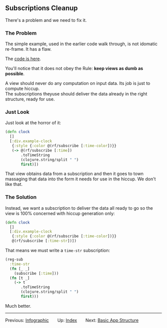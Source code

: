 ## Subscriptions Cleanup 

There's a problem and we need to fix it. 


### The Problem 

The simple example, used in the earlier code walk through, is not idomatic re-frame. It has a flaw. 

The [code is here](https://github.com/Day8/re-frame/blob/master/examples/simple/src/simple/core.cljs). 

You'll notice that it does not obey the Rule:  **keep views as dumb as possible**.
 
A view should never do any computation on input data. Its job is just to compute hiccup.  
The subscriptions theyuse should deliver the data already in the right 
structure, ready for use. 

### Just Look 

Just look at the horror of it:
```clj
(defn clock
  []
  [:div.example-clock
   {:style {:color @(rf/subscribe [:time-color])}}
   (-> @(rf/subscribe [:time])
       .toTimeString
       (clojure.string/split " ")
       first)])
```

That view obtains data from a subscription and then it goes to town 
massaging that data into the form it needs for use in the hiccup.  We don't like that. 

### The Solution

Instead, we want a subscription to deliver the data all ready to go so 
the view is 100% concerned with hiccup generation only:
```clj
(defn clock
  []
  [:div.example-clock
   {:style {:color @(rf/subscribe [:time-color])}}
   @(rf/subscribe [:time-str])])
```

That means we must write a `time-str` subscription:
```clj
(reg-sub 
  :time-str 
  (fn [_ _]  
    (subscribe [:time]))
  (fn [t _] 
    (-> t
       .toTimeString
       (clojure.string/split " ")
       first)))
```

Much better. 


*** 

Previous:  [Infographic](SubscriptionInfographic.md)&nbsp;&nbsp;&nbsp;&nbsp;&nbsp;&nbsp;
Up:  [Index](README.md)&nbsp;&nbsp;&nbsp;&nbsp;&nbsp;&nbsp;
Next:  [Basic App Structure](Basic-App-Structure.md)  &nbsp;&nbsp;&nbsp;&nbsp;&nbsp;&nbsp;


